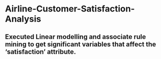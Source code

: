 # Airline-Customer-Satisfaction-Analysis

## Executed Linear modelling and associate rule mining to get significant variables that affect the ‘satisfaction’ attribute.

